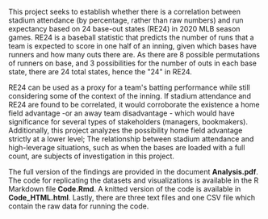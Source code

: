 This project seeks to establish whether there is a correlation between stadium attendance (by percentage, rather than raw numbers) and run expectancy based on 24 base-out states (RE24) in 2020 MLB season games.
RE24 is a baseball statistic that predicts the number of runs that a team is expected to score in one half of an inning, given which bases have runners and how many outs there are. As there are 8 possible permutations
of runners on base, and 3 possibilities for the number of outs in each base state, there are 24 total states, hence the "24" in RE24. 

RE24 can be used as a proxy for a team's batting performance while still considering some of the context of the inning. If stadium attendance and RE24 are found to be correlated,
it would corroborate the existence a home field advantage -or an away team disadvantage - which would have significance for several types of stakeholders (managers, bookmakers). 
Additionally, this project analyzes the possibility home field advantage strictly at a lower level;
The relationship between stadium attendance and high-leverage situations, such as when the bases are loaded with a full count, are subjects of investigation in this project. 


The full version of the findings are provided in the document **Analysis.pdf**. The code for replicating the datasets and visualizations is available in the R Markdown file **Code.Rmd**.
A knitted version of the code is available in **Code_HTML.html**. Lastly, there are three text files and one CSV file which contain the raw data for running the code. 

